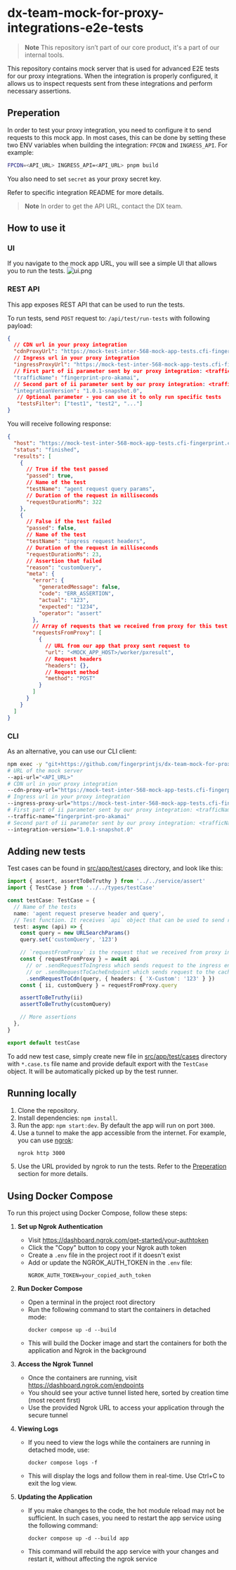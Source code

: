 # dx-team-mock-for-proxy-integrations-e2e-tests

> **Note**
> This repository isn’t part of our core product, it's a part of our internal tools.

This repository contains mock server that is used for advanced E2E tests for our proxy integrations.
When the integration is properly configured, it allows us to inspect requests sent from these integrations and perform necessary assertions.


## Preperation

In order to test your proxy integration, you need to configure it to send requests to this mock app.
In most cases, this can be done by setting these two ENV variables when building the integration: `FPCDN` and `INGRESS_API`. For example:

```bash
FPCDN=<API_URL> INGRESS_API=<API_URL> pnpm build
```

You also need to set `secret` as your proxy secret key.

Refer to specific integration README for more details.

> **Note**
> In order to get the API URL, contact the DX team.

## How to use it

### UI

If you navigate to the mock app URL, you will see a simple UI that allows you to run the tests.
![ui.png](assets/ui.png)


### REST API

This app exposes REST API that can be used to run the tests.

To run tests, send `POST` request to: `/api/test/run-tests` with following payload:
```json
{
  // CDN url in your proxy integration
  "cdnProxyUrl": "https://mock-test-inter-568-mock-app-tests.cfi-fingerprint.com/worker/pxdownload",
  // Ingress url in your proxy integration
  "ingressProxyUrl": "https://mock-test-inter-568-mock-app-tests.cfi-fingerprint.com/worker/pxresult",
  // First part of ii parameter sent by our proxy integration: <trafficName>/<integrationVersion>/type
  "trafficName": "fingerprint-pro-akamai",
  // Second part of ii parameter sent by our proxy integration: <trafficName>/<integrationVersion>/type
  "integrationVersion": "1.0.1-snapshot.0",
   // Optional parameter - you can use it to only run specific tests
   "testsFilter": ["test1", "test2", "..."]
}
```

You will receive following response:
```json
{
  "host": "https://mock-test-inter-568-mock-app-tests.cfi-fingerprint.com",
  "status": "finished",
  "results": [
    {
      // True if the test passed
      "passed": true,
      // Name of the test
      "testName": "agent request query params",
      // Duration of the request in milliseconds
      "requestDurationMs": 322
    },
    {
      // False if the test failed
      "passed": false,
      // Name of the test
      "testName": "ingress request headers",
      // Duration of the request in milliseconds
      "requestDurationMs": 23,
      // Assertion that failed
      "reason": "customQuery",
      "meta": {
        "error": {
          "generatedMessage": false,
          "code": "ERR_ASSERTION",
          "actual": "123",
          "expected": "1234",
          "operator": "assert"
        },
        // Array of requests that we received from proxy for this test
        "requestsFromProxy": [
          {
            // URL from our app that proxy sent request to
            "url": "<MOCK_APP_HOST>/worker/pxresult",
            // Request headers
            "headers": {},
            // Request method
            "method": "POST"
          }
        ]
      }
    }
  ]
}
```

### CLI

As an alternative, you can use our CLI client:
```bash
npm exec -y "git+https://github.com/fingerprintjs/dx-team-mock-for-proxy-integrations-e2e-tests.git" --
# URL of the mock server 
--api-url="<API_URL>" 
# CDN url in your proxy integration 
--cdn-proxy-url="https://mock-test-inter-568-mock-app-tests.cfi-fingerprint.com/worker/pxdownload" 
# Ingress url in your proxy integration
--ingress-proxy-url="https://mock-test-inter-568-mock-app-tests.cfi-fingerprint.com/worker/pxresult"
# First part of ii parameter sent by our proxy integration: <trafficName>/<integrationVersion>/type
--traffic-name="fingerprint-pro-akamai"
# Second part of ii parameter sent by our proxy integration: <trafficName>/<integrationVersion>/type
--integration-version="1.0.1-snapshot.0"
```

## Adding new tests

Test cases can be found in [src/app/test/cases](src/app/test/cases) directory, and look like this:
```ts
import { assert, assertToBeTruthy } from '../../service/assert'
import { TestCase } from '../../types/testCase'

const testCase: TestCase = {
  // Name of the tests
  name: 'agent request preserve header and query',
  // Test function. It receives `api` object that can be used to send requests to the proxy integration.
  test: async (api) => {
    const query = new URLSearchParams()
    query.set('customQuery', '123')

    // `requestFromProxy` is the request that we received from proxy integration.
    const { requestFromProxy } = await api
      // or .sendRequestToIngress which sends request to the ingress endpoint
      // or .sendRequestToCacheEndpoint which sends request to the cache endpoint
      .sendRequestToCdn(query, { headers: { 'X-Custom': '123' } })
    const { ii, customQuery } = requestFromProxy.query

    assertToBeTruthy(ii)
    assertToBeTruthy(customQuery)

    // More assertions
  },
}

export default testCase
```

To add new test case, simply create new file in [src/app/test/cases](src/app/test/cases) directory with `*.case.ts` file name and provide default export with the `TestCase` object.
It will be automatically picked up by the test runner.

## Running locally

1. Clone the repository.
2. Install dependencies: `npm install`.
3. Run the app: `npm start:dev`. By default the app will run on port `3000`.
4. Use a tunnel to make the app accessible from the internet. For example, you can use [ngrok](https://ngrok.com/):
    ```bash
    ngrok http 3000
    ```
5. Use the URL provided by ngrok to run the tests. Refer to the [Preperation](#preperation) section for more details.

## Using Docker Compose

To run this project using Docker Compose, follow these steps:

1. **Set up Ngrok Authentication**
   - Visit https://dashboard.ngrok.com/get-started/your-authtoken
   - Click the "Copy" button to copy your Ngrok auth token
   - Create a `.env` file in the project root if it doesn't exist
   - Add or update the NGROK_AUTH_TOKEN in the `.env` file:
     ```
     NGROK_AUTH_TOKEN=your_copied_auth_token
     ```

2. **Run Docker Compose**
   - Open a terminal in the project root directory
   - Run the following command to start the containers in detached mode:
     ```
     docker compose up -d --build
     ```
   - This will build the Docker image and start the containers for both the application and Ngrok in the background

3. **Access the Ngrok Tunnel**
   - Once the containers are running, visit https://dashboard.ngrok.com/endpoints
   - You should see your active tunnel listed here, sorted by creation time (most recent first)
   - Use the provided Ngrok URL to access your application through the secure tunnel

4. **Viewing Logs**
   - If you need to view the logs while the containers are running in detached mode, use:
     ```
     docker compose logs -f
     ```
   - This will display the logs and follow them in real-time. Use Ctrl+C to exit the log view.

5. **Updating the Application**
   - If you make changes to the code, the hot module reload may not be sufficient. In such cases, you need to restart the app service using the following command:
     ```
     docker compose up -d --build app
     ```
   - This command will rebuild the app service with your changes and restart it, without affecting the ngrok service


